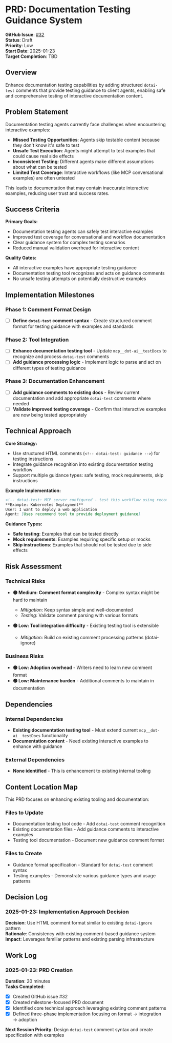 # PRD: Documentation Testing Guidance System

**GitHub Issue**: [#32](https://github.com/vfarcic/dot-ai/issues/32)  
**Status**: Draft  
**Priority**: Low  
**Start Date**: 2025-01-23  
**Target Completion**: TBD  

## Overview

Enhance documentation testing capabilities by adding structured `dotai-test` comments that provide testing guidance to client agents, enabling safe and comprehensive testing of interactive documentation content.

## Problem Statement

Documentation testing agents currently face challenges when encountering interactive examples:

- **Missed Testing Opportunities**: Agents skip testable content because they don't know it's safe to test
- **Unsafe Test Execution**: Agents might attempt to test examples that could cause real side effects  
- **Inconsistent Testing**: Different agents make different assumptions about what can be tested
- **Limited Test Coverage**: Interactive workflows (like MCP conversational examples) are often untested

This leads to documentation that may contain inaccurate interactive examples, reducing user trust and success rates.

## Success Criteria

**Primary Goals:**
- Documentation testing agents can safely test interactive examples
- Improved test coverage for conversational and workflow documentation
- Clear guidance system for complex testing scenarios
- Reduced manual validation overhead for interactive content

**Quality Gates:**
- All interactive examples have appropriate testing guidance
- Documentation testing tool recognizes and acts on guidance comments
- No unsafe testing attempts on potentially destructive examples

## Implementation Milestones

### Phase 1: Comment Format Design
- [ ] **Define `dotai-test` comment syntax** - Create structured comment format for testing guidance with examples and standards

### Phase 2: Tool Integration  
- [ ] **Enhance documentation testing tool** - Update `mcp__dot-ai__testDocs` to recognize and process `dotai-test` comments
- [ ] **Add guidance processing logic** - Implement logic to parse and act on different types of testing guidance

### Phase 3: Documentation Enhancement
- [ ] **Add guidance comments to existing docs** - Review current documentation and add appropriate `dotai-test` comments where needed
- [ ] **Validate improved testing coverage** - Confirm that interactive examples are now being tested appropriately

## Technical Approach

**Core Strategy:**
- Use structured HTML comments (`<!-- dotai-test: guidance -->`) for testing instructions
- Integrate guidance recognition into existing documentation testing workflow
- Support multiple guidance types: safe testing, mock requirements, skip instructions

**Example Implementation:**
```markdown
<!-- dotai-test: MCP server configured - test this workflow using recommend tool -->
**Example: Kubernetes Deployment**
User: I want to deploy a web application
Agent: [Uses recommend tool to provide deployment guidance]
```

**Guidance Types:**
- **Safe testing**: Examples that can be tested directly
- **Mock requirements**: Examples requiring specific setup or mocks
- **Skip instructions**: Examples that should not be tested due to side effects

## Risk Assessment

### Technical Risks
- **🟡 Medium: Comment format complexity** - Complex syntax might be hard to maintain
  - *Mitigation*: Keep syntax simple and well-documented
  - *Testing*: Validate comment parsing with various formats

- **🟢 Low: Tool integration difficulty** - Existing testing tool is extensible
  - *Mitigation*: Build on existing comment processing patterns (dotai-ignore)

### Business Risks
- **🟢 Low: Adoption overhead** - Writers need to learn new comment format
- **🟢 Low: Maintenance burden** - Additional comments to maintain in documentation

## Dependencies

### Internal Dependencies
- **Existing documentation testing tool** - Must extend current `mcp__dot-ai__testDocs` functionality
- **Documentation content** - Need existing interactive examples to enhance with guidance

### External Dependencies
- **None identified** - This is enhancement to existing internal tooling

## Content Location Map

This PRD focuses on enhancing existing tooling and documentation:

### Files to Update
- Documentation testing tool code - Add `dotai-test` comment recognition
- Existing documentation files - Add guidance comments to interactive examples
- Testing tool documentation - Document new guidance comment format

### Files to Create
- Guidance format specification - Standard for `dotai-test` comment syntax
- Testing examples - Demonstrate various guidance types and usage patterns

## Decision Log

### 2025-01-23: Implementation Approach Decision
**Decision**: Use HTML comment format similar to existing `dotai-ignore` pattern  
**Rationale**: Consistency with existing comment-based guidance system  
**Impact**: Leverages familiar patterns and existing parsing infrastructure  

## Work Log

### 2025-01-23: PRD Creation
**Duration**: 20 minutes  
**Tasks Completed**:
- [x] Created GitHub issue #32
- [x] Created milestone-focused PRD document  
- [x] Identified core technical approach leveraging existing comment patterns
- [x] Defined three-phase implementation focusing on format → integration → adoption

**Next Session Priority**: Design `dotai-test` comment syntax and create specification with examples